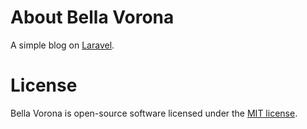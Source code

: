 # About Bella Vorona
A simple blog on [Laravel](https://github.com/laravel/laravel).


# License
Bella Vorona is open-source software licensed under the [MIT license](https://opensource.org/licenses/MIT).
